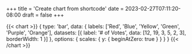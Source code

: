 +++
title = 'Create chart from shortcode'
date = 2023-02-27T07:11:20-08:00
draft = false
+++

{{< chart >}}
{
  type: 'bar',
  data: {
    labels: ['Red', 'Blue', 'Yellow', 'Green', 'Purple', 'Orange'],
    datasets: [{
      label: '# of Votes',
      data: [12, 19, 3, 5, 2, 3],
      borderWidth: 1
    }]
  },
  options: {
    scales: {
      y: {
        beginAtZero: true
      }
    }
  }
}
{{< /chart >}}
